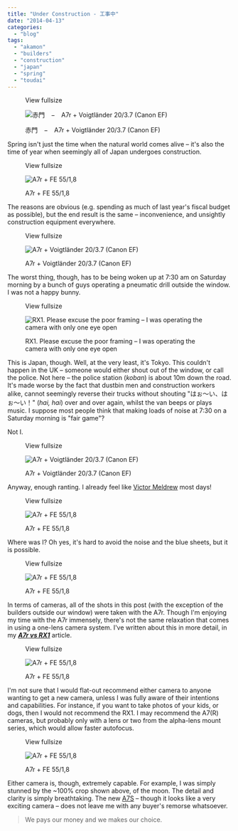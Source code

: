 ```yaml
---
title: "Under Construction - 工事中"
date: "2014-04-13"
categories: 
  - "blog"
tags: 
  - "akamon"
  - "builders"
  - "construction"
  - "japan"
  - "spring"
  - "toudai"
---
```


<figure>

View fullsize

![赤門　−　A7r + Voigtländer 20/3.7 (Canon EF)](/assets/images/e9b8c-e8b5a4e99680.jpg)

<figcaption>



赤門　−　A7r + Voigtländer 20/3.7 (Canon EF)





</figcaption>



</figure>

Spring isn't just the time when the natural world comes alive – it's also the time of year when seemingly all of Japan undergoes construction.

<figure>

View fullsize

![A7r + FE 55/1,8](/assets/images/fe853-image-asset.jpeg)

<figcaption>



A7r + FE 55/1,8





</figcaption>



</figure>

The reasons are obvious (e.g. spending as much of last year's fiscal budget as possible), but the end result is the same – inconvenience, and unsightly construction equipment everywhere. 

<figure>

View fullsize

![A7r + Voigtländer 20/3.7 (Canon EF)](/assets/images/7198e-20140407-dsc00626-ilce-7r.jpg)

<figcaption>



A7r + Voigtländer 20/3.7 (Canon EF)





</figcaption>



</figure>

The worst thing, though, has to be being woken up at 7:30 am on Saturday morning by a bunch of guys operating a pneumatic drill outside the window. I was not a happy bunny.

<figure>

View fullsize

![RX1. Please excuse the poor framing – I was operating the camera with only one eye open](/assets/images/9e629-image-asset.jpeg)

<figcaption>



RX1. Please excuse the poor framing – I was operating the camera with only one eye open





</figcaption>



</figure>

This is Japan, though. Well, at the very least, it's Tokyo. This couldn't happen in the UK – someone would either shout out of the window, or call the police. Not here – the police station (_koban_) is about 10m down the road. It's made worse by the fact that dustbin men and construction workers alike, cannot seemingly reverse their trucks without shouting "はぉ〜い、はぉ〜い！" (_hai, hai_) over and over again, whilst the van beeps or plays music. I suppose most people think that making loads of noise at 7:30 on a Saturday morning is "fair game"?

Not I.

<figure>

View fullsize

![A7r + Voigtländer 20/3.7 (Canon EF)](/assets/images/ac5ca-image-asset.jpeg)

<figcaption>



A7r + Voigtländer 20/3.7 (Canon EF)





</figcaption>



</figure>

Anyway, enough ranting. I already feel like [Victor Meldrew](http://en.wikipedia.org/wiki/Victor_Meldrew) most days!

<figure>

View fullsize

![A7r + FE 55/1,8](/assets/images/bcc21-image-asset.jpeg)

<figcaption>



A7r + FE 55/1,8





</figcaption>



</figure>

Where was I? Oh yes, it's hard to avoid the noise and the blue sheets, but it is possible.

<figure>

View fullsize

![A7r + FE 55/1,8](/assets/images/95e91-image-asset.jpeg)

<figcaption>



A7r + FE 55/1,8





</figcaption>



</figure>

In terms of cameras, all of the shots in this post (with the exception of the builders outside our window) were taken with the A7r. Though I'm enjoying my time with the A7r immensely, there's not the same relaxation that comes in using a one-lens camera system. I've written about this in more detail, in my [**_A7r vs RX1_**](http://www.martinirwinphotography.com/reviews/a7r-vs-rx1) article. 

<figure>

View fullsize

![A7r + FE 55/1,8](/assets/images/261dd-image-asset.jpeg)

<figcaption>



A7r + FE 55/1,8





</figcaption>



</figure>

I'm not sure that I would flat-out recommend either camera to anyone wanting to get a new camera, unless I was fully aware of their intentions and capabilities. For instance, if you want to take photos of your kids, or dogs, then I would not recommend the RX1. I may recommend the A7(R) cameras, but probably only with a lens or two from the alpha-lens mount series, which would allow faster autofocus.

<figure>

View fullsize

![A7r + FE 55/1,8](/assets/images/1f16e-e69c88.jpg)

<figcaption>



A7r + FE 55/1,8





</figcaption>



</figure>

Either camera is, though, extremely capable. For example, I was simply stunned by the ~100% crop shown above, of the moon. The detail and clarity is simply breathtaking. The new [A7S](http://www.imaging-resource.com/news/2014/04/11/early-sony-a7s-footage-shows-incredible-dynamic-range-and-high-iso-capabili) – though it looks like a very exciting camera – does not leave me with any buyer's remorse whatsoever. 

> We pays our money and we makes our choice.

